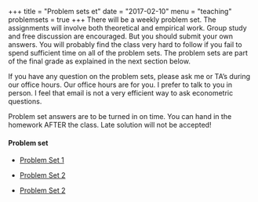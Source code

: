 +++
title = "Problem sets et"
date = "2017-02-10"
menu = "teaching"
problemsets = true
+++
There will be a weekly problem set. The assignments will involve both theoretical and empirical work. Group study and free discussion are encouraged. But you should submit your own answers. You will probably find the class very hard to follow if you fail to spend sufficient time on all of the problem sets. The problem sets are part of the final grade as explained in the next section below.

If you have any question on the problem sets, please ask me or TA’s during our office hours. Our office hours are for you. I prefer to talk to you in person. I feel that email is not a very efficient way to ask econometric questions.

Problem set answers are to be turned in on time. You can hand in the homework AFTER the class. Late solution will not be accepted!


#### Problem set

- [Problem Set 1](http://docenti.luiss.it/perricone/files/2017/02/PS_01.pdf)

- [Problem Set 2](http://docenti.luiss.it/perricone/files/2017/02/PS_02.pdf)

- [Problem Set 2](http://docenti.luiss.it/perricone/files/2017/02/PS_03.pdf)
